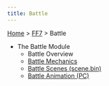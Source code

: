 ```yaml
---
title: Battle
---
```


[Home](../Main_Page.md) > [FF7](../FF7.md) > Battle

-   The Battle Module
    -   Battle Overview
    -   [Battle Mechanics](Battle/Battle_Mechanics.md)
    -   [Battle Scenes (scene.bin)](Battle/Battle_Scenes.md)
    -   [Battle Animation (PC)](Battle/Battle_Animation_(PC).md)
